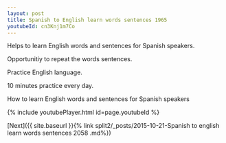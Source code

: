 ```yaml
---
layout: post
title: Spanish to English learn words sentences 1965 
youtubeId: cn3Knj1m7Co
---
```

 
 
Helps to learn English words and sentences for Spanish speakers.

Opportunitiy to repeat the words sentences. 

Practice English language. 
 
10 minutes practice every day. 
 
How to learn English words and sentences for Spanish speakers 
 
{% include youtubePlayer.html id=page.youtubeId %}
 
 
[Next]({{ site.baseurl }}{% link  split2/_posts/2015-10-21-Spanish to english learn words sentences 2058 .md%})
 
